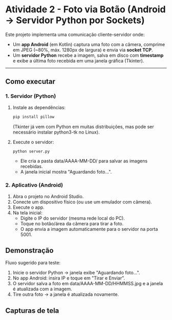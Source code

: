 # Atividade 2 - Foto via Botão (Android -> Servidor Python por Sockets)

Este projeto implementa uma comunicação cliente-servidor onde:  
- Um **app Android** (em Kotlin) captura uma foto com a câmera, comprime em JPEG (~80%, máx. 1280px de largura) e envia via **socket TCP**.  
- Um **servidor Python** recebe a imagem, salva em disco com **timestamp** e exibe a última foto recebida em uma janela gráfica (Tkinter).  

---

## Como executar

### 1. Servidor (Python)
1. Instale as dependências:
   ```bash
   pip install pillow
   ```

   (Tkinter já vem com Python em muitas distribuições, mas pode ser necessário instalar python3-tk no Linux).

2. Execute o servidor:
    ```bash
   python server.py
   ```
   - Ele cria a pasta data/AAAA-MM-DD/ para salvar as imagens recebidas.
   - A janela inicial mostra "Aguardando foto…".

### 2. Aplicativo (Android)
1. Abra o projeto no Android Studio.
2. Conecte um dispositivo físico (ou use um emulador com câmera).
3. Execute o app.
4. Na tela inicial:
    - Digite o IP do servidor (mesma rede local do PC).
    - Toque no botão/área da câmera para tirar a foto.
    - O app envia a imagem automaticamente para o servidor na porta 5001.

## Demonstração
Fluxo sugerido para teste:
1. Inicie o servidor Python → janela exibe "Aguardando foto…".
2. No app Android: insira IP e toque em "Tirar e Enviar".
3. O servidor salva a foto em data/AAAA-MM-DD/HHMMSS.jpg e a janela é atualizada com a imagem.
4. Tire outra foto → a janela é atualizada novamente.

## Capturas de tela
